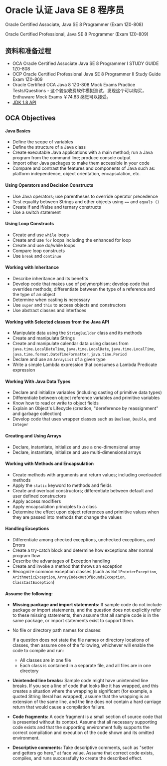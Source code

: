 # Oracle 认证 Java SE 8 程序员

Oracle Certified Associate, Java SE 8 Programmer (Exam 1Z0-808)

Oracle Certified Professional, Java SE 8 Programmer (Exam 1Z0-809)

## 资料和准备过程

- OCA Oracle Certified Associate Java SE 8 Programmer I STUDY GUIDE 1Z0-808
- OCP Oracle Certified Professional Java SE 8 Programmer II Study Guide Exam 1Z0-809
- Oracle Certified OCA Java 8 1Z0-808 Mock Exams Practice Tests/Questions - 这个貌似收费软件模拟测试，发现这个可以购买，Enthuware Mock Exams ￥74.83 感觉可以接受。
- [JDK 1.8 API](https://docs.oracle.com/javase/8/docs/api/)

## OCA Objectives

#### Java Basics 

- Define the scope of variables 
- Define the structure of a Java class
- Create executable Java applications with a main method; run a Java program from the command line; produce console output
- Import other Java packages to make them accessible in your code
- Compare and contrast the features and components of Java such as: platform independence, object orientation, encapsulation, etc.

#### Using Operators and Decision Constructs 

- Use Java operators; use parentheses to override operator precedence
- Test equality between Strings and other objects using `==` and `equals ()`
- Create if and if/else and ternary constructs 
- Use a switch statement 

#### Using Loop Constructs 

- Create and use `while` loops
- Create and use `for` loops including the enhanced for loop
- Create and use do/while loops
- Compare loop constructs
- Use `break` and `continue`  

#### Working with Inheritance 

- Describe inheritance and its benefits
- Develop code that makes use of polymorphism; develop code that overrides methods;  differentiate between the type of a reference and the type of an object
- Determine when casting is necessary
- Use `super` and `this` to access objects and constructors
- Use abstract classes and interfaces

#### Working with Selected classes from the Java API 

- Manipulate data using the `StringBuilder` class and its methods
- Create and manipulate Strings
- Create and manipulate calendar data using classes from `java.time.LocalDateTime`,  `java.time.LocalDate`, `java.time.LocalTime`, `java.time.format.DateTimeFormatter`, `java.time.Period`
- Declare and use an `ArrayList` of a given type 
- Write a simple Lambda expression that consumes a Lambda Predicate expression

#### Working With Java Data Types 

- Declare and initialize variables (including casting of primitive data types)
- Differentiate between object reference variables and primitive variables
- Know how to read or write to object fields
- Explain an Object's Lifecycle (creation, "dereference by reassignment" and garbage collection)
- Develop code that uses wrapper classes such as `Boolean`, `Double`, and `Integer`  

#### Creating and Using Arrays 

- Declare, instantiate, initialize and use a one-dimensional array
- Declare, instantiate, initialize and use multi-dimensional arrays

#### Working with Methods and Encapsulation 

- Create methods with arguments and return values; including overloaded methods
- Apply the `static` keyword to methods and fields  
- Create and overload constructors; differentiate between default and user defined constructors
- Apply access modifiers
- Apply encapsulation principles to a class
- Determine the effect upon object references and primitive values when they are passed  into methods that change the values

#### Handling Exceptions 

- Differentiate among checked exceptions, unchecked exceptions, and Errors
- Create a try-catch block and determine how exceptions alter normal program flow
- Describe the advantages of Exception handling 
- Create and invoke a method that throws an exception
- Recognize common exception classes (such as `NullPointerException`, `ArithmeticException`, `ArrayIndexOutOfBoundsException`, `ClassCastException`)

#### Assume the following:

- **Missing package and import statements:** If sample code do not include package or import statements, and the question does not explicitly refer to these missing statements, then assume that all sample code is in the same package, or import statements exist to support them.

- No file or directory path names for classes:

   If a question does not state the file names or directory locations of classes, then assume one of the following, whichever will enable the code to compile and run:

  - All classes are in one file
  - Each class is contained in a separate file, and all files are in one directory

- **Unintended line breaks:** Sample code might have unintended line breaks. If you see a line of code that looks like it has wrapped, and this creates a situation where the wrapping is significant (for example, a quoted String literal has wrapped), assume that the wrapping is an extension of the same line, and the line does not contain a hard carriage return that would cause a compilation failure.

- **Code fragments:** A code fragment is a small section of source code that is presented without its context. Assume that all necessary supporting code exists and that the supporting environment fully supports the correct compilation and execution of the code shown and its omitted environment.

- **Descriptive comments:** Take descriptive comments, such as "setter and getters go here," at face value. Assume that correct code exists, compiles, and runs successfully to create the described effect.
